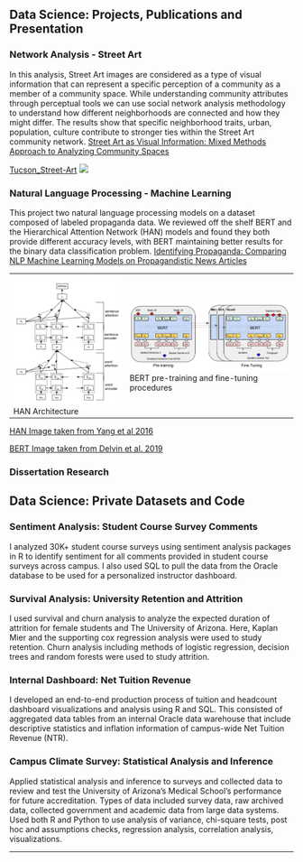 ## Data Science: Projects, Publications and Presentation


### Network Analysis - Street Art
In this analysis, Street Art images are considered as a type of visual information that can represent a specific perception of a community as a member of a community space. While understanding community attributes through perceptual tools we can use social network analysis methodology to understand how different neighborhoods are connected and how they might differ. The results show that specific neighborhood traits, urban, population, culture contribute to stronger ties within the Street Art community network.
[Street Art as Visual Information: Mixed Methods Approach to Analyzing Community Spaces](https://asistdl.onlinelibrary.wiley.com/doi/abs/10.1002/pra2.537)

[Tucson_Street-Art](/Tucson_Street-Art)
<img src="images/dummy_thumbnail.jpg?raw=true"/>

### Natural Language Processing - Machine Learning 
This project two natural language processing models on a dataset composed of labeled propaganda data. We reviewed off the shelf BERT and the Hierarchical Attention Network (HAN) models and found they both provide different accuracy levels, with BERT maintaining better results for the binary data classification problem.
[Identifying Propaganda: Comparing NLP Machine Learning Models on Propagandistic News Articles](https://papers.ssrn.com/sol3/papers.cfm?abstract_id=3748821)

<table>
  <tr>
    <td><img src="images/HAN.png?raw=true"/> HAN Architecture</td>
    <td><img src="images/BERT.png?raw=true"/>BERT pre-training and fine-tuning procedures</td>
  </tr>
</table>

<!-- *HAN architecture -* -->
<!-- <img src="images/HAN.png?raw=true"/> -->
[HAN Image taken from Yang et al 2016](https://aclanthology.org/N16-1174.pdf)
<!-- Z. Yang, D. Yang, C. Dyer, X. He, A. Smola, and E. Hovy,“Hierarchical
Attention Networks for Document Classification,”in Proceedings of the
2016 Conference of the North American Chapter of the Association for
Computational Linguistics: Human Language Technologies, San Diego,
California, 2016, pp. 14801489, doi: 10.18653/v1/N16-1174. -->

<!-- *BERT pre-training and fine-tuning procedures -* -->
<!-- <img src="images/BERT.png?raw=true"/> -->
[BERT Image taken from Delvin et al. 2019](http://arxiv.org/abs/1810.04805) 
<!-- J. Devlin, M. Chang, K Lee, K. Toutanova, ”BERT: Pre-training of
Deep Bidirectional Transformers for Language Understanding”, CoRR
abs/1810.04805, May 24 2019, http://arxiv.org/abs/1810.04805.-->


### Dissertation Research


## Data Science: Private Datasets and Code

### Sentiment Analysis: Student Course Survey Comments

I analyzed 30K+ student course surveys using sentiment analysis packages in R to identify sentiment for all comments provided in student course surveys across campus. I also used SQL to pull the data from the Oracle database to be used for a personalized instructor dashboard.

### Survival Analysis: University Retention and Attrition

I used survival and churn analysis to analyze the expected duration of attrition for female students and The University of Arizona. Here, Kaplan Mier and the supporting cox regression analysis were used to study retention. Churn analysis including methods of logistic regression, decision trees and random forests were used to study attrition.

### Internal Dashboard: Net Tuition Revenue

I developed an end-to-end production process of tuition and headcount dashboard visualizations and analysis using R and SQL. This consisted of aggregated data tables from an internal Oracle data warehouse that include descriptive statistics and inflation information of campus-wide Net Tuition Revenue (NTR).

### Campus Climate Survey: Statistical Analysis and Inference

Applied statistical analysis and inference to surveys and collected data to review and test the University of Arizona’s Medical School’s performance for future accreditation. Types of data included survey data, raw archived data, collected government and academic data from large data systems. Used both R and Python to use analysis of variance, chi-square tests, post hoc and assumptions checks, regression analysis, correlation analysis, visualizations.

<!-- ---
[Project 1 Title](/sample_page)
<img src="images/dummy_thumbnail.jpg?raw=true"/>


---

### Category Name 2

- [Project 1 Title](http://example.com/)
- [Project 2 Title](http://example.com/)
- [Project 3 Title](http://example.com/)
- [Project 4 Title](http://example.com/)
- [Project 5 Title](http://example.com/)

--- -->




---
<!-- <p style="font-size:11px">Page template forked from <a href="https://github.com/evanca/quick-portfolio">evanca</a></p> -->
<!-- Remove above link if you don't want to attibute -->
